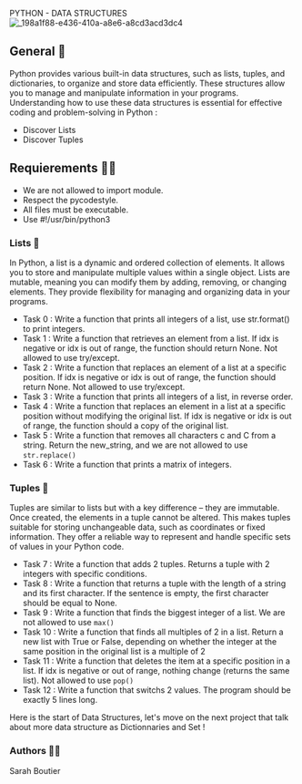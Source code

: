PYTHON - DATA STRUCTURES
![_198a1f88-e436-410a-a8e6-a8cd3acd3dc4](https://github.com/savvyh/holbertonschool-higher_level_programming/assets/139894873/c832a5ed-cd9c-4bd9-a622-e996ee41d27d)

## General 🐍
Python provides various built-in data structures, such as lists, tuples, and dictionaries, to organize and store data efficiently. These structures allow you to manage and manipulate information in your programs. Understanding how to use these data structures is essential for effective coding and problem-solving in Python :
 - Discover Lists
 - Discover Tuples

## Requierements 👮‍♀️
- We are not allowed to import module.
- Respect the pycodestyle.
- All files must be executable.
- Use #!/usr/bin/python3

### Lists 🚥
In Python, a list is a dynamic and ordered collection of elements. It allows you to store and manipulate multiple values within a single object. Lists are mutable, meaning you can modify them by adding, removing, or changing elements. They provide flexibility for managing and organizing data in your programs.

* Task 0 : Write a function that prints all integers of a list, use str.format() to print integers.
* Task 1 : Write a function that retrieves an element from a list. If idx is negative or idx is out of range, the function should return None. Not allowed to use try/except.
* Task 2 : Write a function that replaces an element of a list at a specific position. If idx is negative or idx is out of range, the function should return None. Not allowed to use try/except.
* Task 3 : Write a function that prints all integers of a list, in reverse order.
* Task 4 : Write a function that replaces an element in a list at a specific position without modifying the original list. If idx is negative or idx is out of range, the function should a copy of the original list.
* Task 5 : Write a function that removes all characters c and C from a string. Return the new_string, and we are not allowed to use `str.replace()`
* Task 6 : Write a function that prints a matrix of integers.

### Tuples 🌵
Tuples are similar to lists but with a key difference – they are immutable. Once created, the elements in a tuple cannot be altered. This makes tuples suitable for storing unchangeable data, such as coordinates or fixed information. They offer a reliable way to represent and handle specific sets of values in your Python code.

- Task 7 : Write a function that adds 2 tuples. Returns a tuple with 2 integers with specific conditions.
- Task 8 : Write a function that returns a tuple with the length of a string and its first character. If the sentence is empty, the first character should be equal to None.
- Task 9 : Write a function that finds the biggest integer of a list. We are not allowed to use `max()`
- Task 10 : Write a function that finds all multiples of 2 in a list. Return a new list with True or False, depending on whether the integer at the same position in the original list is a multiple of 2
- Task 11 : Write a function that deletes the item at a specific position in a list. If idx is negative or out of range, nothing change (returns the same list). Not allowed to use `pop()`
- Task 12 : Write a function that switchs 2 values. The program should be exactly 5 lines long.

Here is the start of Data Structures, let's move on the next project that talk  about more data structure as Dictionnaries and Set !

### Authors 🧞‍♀️
Sarah Boutier
